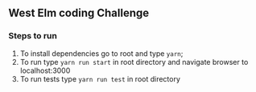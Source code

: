 ## West Elm coding Challenge
### Steps to run

1. To install dependencies go to root and type `yarn`;
2. To run type `yarn run start` in root directory and navigate browser to localhost:3000
3. To run tests type `yarn run test` in root directory
